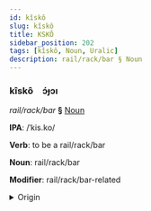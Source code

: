 ```yaml
---
id: kîskô
slug: kîskô
title: KSKÔ
sidebar_position: 202
tags: [kîskô, Noun, Uralic]
description: rail/rack/bar § Noun
---
```


### kîskô&emsp;<span kind="abugida">ɔ́ɟɔı</span>

*rail/rack/bar* **§** [Noun](../../tags/Noun)

**IPA**: /ˈkis.ko/

**Verb**: to be a rail/rack/bar

**Noun**: rail/rack/bar

**Modifier**: rail/rack/bar-related

<details>
    <summary>Origin</summary>
    Finnish kisko [ˈk̟is̠ko̞]<br/>
    <em>Uralic Language Family</em>
</details>